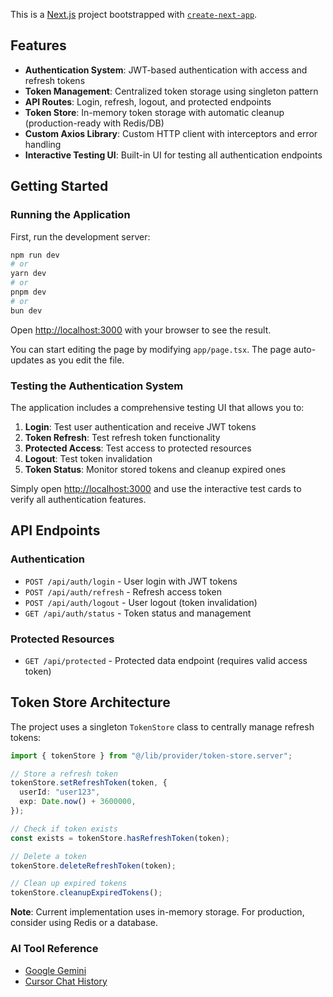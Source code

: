 This is a [Next.js](https://nextjs.org) project bootstrapped with [`create-next-app`](https://nextjs.org/docs/app/api-reference/cli/create-next-app).

## Features

- **Authentication System**: JWT-based authentication with access and refresh tokens
- **Token Management**: Centralized token storage using singleton pattern
- **API Routes**: Login, refresh, logout, and protected endpoints
- **Token Store**: In-memory token storage with automatic cleanup (production-ready with Redis/DB)
- **Custom Axios Library**: Custom HTTP client with interceptors and error handling
- **Interactive Testing UI**: Built-in UI for testing all authentication endpoints

## Getting Started

### Running the Application

First, run the development server:

```bash
npm run dev
# or
yarn dev
# or
pnpm dev
# or
bun dev
```

Open [http://localhost:3000](http://localhost:3000) with your browser to see the result.

You can start editing the page by modifying `app/page.tsx`. The page auto-updates as you edit the file.

### Testing the Authentication System

The application includes a comprehensive testing UI that allows you to:

1. **Login**: Test user authentication and receive JWT tokens
2. **Token Refresh**: Test refresh token functionality
3. **Protected Access**: Test access to protected resources
4. **Logout**: Test token invalidation
5. **Token Status**: Monitor stored tokens and cleanup expired ones

Simply open [http://localhost:3000](http://localhost:3000) and use the interactive test cards to verify all authentication features.

## API Endpoints

### Authentication

- `POST /api/auth/login` - User login with JWT tokens
- `POST /api/auth/refresh` - Refresh access token
- `POST /api/auth/logout` - User logout (token invalidation)
- `GET /api/auth/status` - Token status and management

### Protected Resources

- `GET /api/protected` - Protected data endpoint (requires valid access token)

## Token Store Architecture

The project uses a singleton `TokenStore` class to centrally manage refresh tokens:

```typescript
import { tokenStore } from "@/lib/provider/token-store.server";

// Store a refresh token
tokenStore.setRefreshToken(token, {
  userId: "user123",
  exp: Date.now() + 3600000,
});

// Check if token exists
const exists = tokenStore.hasRefreshToken(token);

// Delete a token
tokenStore.deleteRefreshToken(token);

// Clean up expired tokens
tokenStore.cleanupExpiredTokens();
```

**Note**: Current implementation uses in-memory storage. For production, consider using Redis or a database.

### AI Tool Reference

- [Google Gemini](https://g.co/gemini/share/512d3e8a3cdc)
- [Cursor Chat History](./public/cursor_refresh_tokens_as_a_singleton.md)
